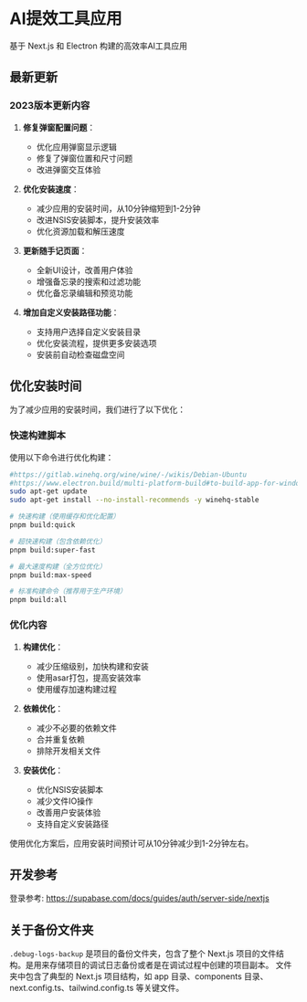 # AI提效工具应用

基于 Next.js 和 Electron 构建的高效率AI工具应用

## 最新更新

### 2023版本更新内容

1. **修复弹窗配置问题**：
   - 优化应用弹窗显示逻辑
   - 修复了弹窗位置和尺寸问题
   - 改进弹窗交互体验

2. **优化安装速度**：
   - 减少应用的安装时间，从10分钟缩短到1-2分钟
   - 改进NSIS安装脚本，提升安装效率
   - 优化资源加载和解压速度

3. **更新随手记页面**：
   - 全新UI设计，改善用户体验
   - 增强备忘录的搜索和过滤功能
   - 优化备忘录编辑和预览功能

4. **增加自定义安装路径功能**：
   - 支持用户选择自定义安装目录
   - 优化安装流程，提供更多安装选项
   - 安装前自动检查磁盘空间

## 优化安装时间

为了减少应用的安装时间，我们进行了以下优化：

### 快速构建脚本

使用以下命令进行优化构建：

```bash
#https://gitlab.winehq.org/wine/wine/-/wikis/Debian-Ubuntu
#https://www.electron.build/multi-platform-build#to-build-app-for-windows-on-linux
sudo apt-get update
sudo apt-get install --no-install-recommends -y winehq-stable

# 快速构建（使用缓存和优化配置）
pnpm build:quick

# 超快速构建（包含依赖优化）
pnpm build:super-fast

# 最大速度构建（全方位优化）
pnpm build:max-speed

# 标准构建命令（推荐用于生产环境）
pnpm build:all
```

### 优化内容

1. **构建优化**：
   - 减少压缩级别，加快构建和安装
   - 使用asar打包，提高安装效率
   - 使用缓存加速构建过程

2. **依赖优化**：
   - 减少不必要的依赖文件
   - 合并重复依赖
   - 排除开发相关文件

3. **安装优化**：
   - 优化NSIS安装脚本
   - 减少文件IO操作
   - 改善用户安装体验
   - 支持自定义安装路径

使用优化方案后，应用安装时间预计可从10分钟减少到1-2分钟左右。

## 开发参考

登录参考: https://supabase.com/docs/guides/auth/server-side/nextjs

## 关于备份文件夹

`.debug-logs-backup` 是项目的备份文件夹，包含了整个 Next.js 项目的文件结构。是用来存储项目的调试日志备份或者是在调试过程中创建的项目副本。
文件夹中包含了典型的 Next.js 项目结构，如 app 目录、components 目录、next.config.ts、tailwind.config.ts 等关键文件。